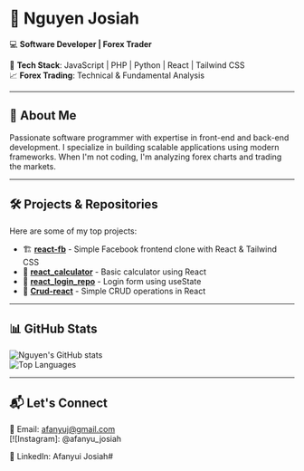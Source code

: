 # 🚀 **Nguyen Josiah**  
💻 **Software Developer | Forex Trader**  

🔹 **Tech Stack**: JavaScript | PHP | Python | React | Tailwind CSS  
📈 **Forex Trading**: Technical & Fundamental Analysis  

---

## 📌 **About Me**  
Passionate software programmer with expertise in front-end and back-end development. I specialize in building scalable applications using modern frameworks. When I'm not coding, I'm analyzing forex charts and trading the markets.  

---

## 🛠️ **Projects & Repositories**  
Here are some of my top projects:  
- 🏗️ [**react-fb**](https://github.com/afanyuj/react-fb) - Simple Facebook frontend clone with React & Tailwind CSS  
- 🔢 [**react_calculator**](https://github.com/afanyuj/react_calculator) - Basic calculator using React  
- 🔑 [**react_login_repo**](https://github.com/afanyuj/react_login_repo) - Login form using useState  
- 🛒 [**Crud-react**](https://github.com/afanyuj/Crud-react) - Simple CRUD operations in React  

---

## 📊 **GitHub Stats**  
![Nguyen's GitHub stats](https://github-readme-stats.vercel.app/api?username=afanyuj&show_icons=true&theme=dark)  
![Top Languages](https://github-readme-stats.vercel.app/api/top-langs/?username=afanyuj&layout=compact&theme=dark)  

---

## 📬 **Let's Connect**  
📧 Email: afanyuj@gmail.com  
[![Instagram]: @afanyu_josiah 
 
💼 LinkedIn: Afanyui Josiah#
